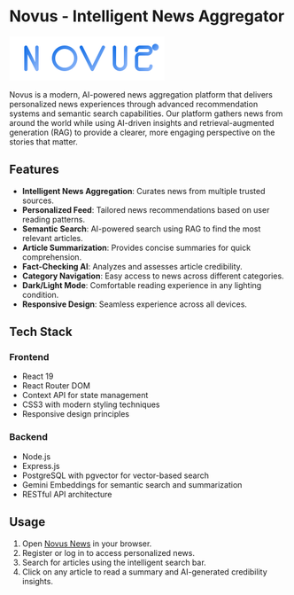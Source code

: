 # Novus - Intelligent News Aggregator

![Novus Logo](frontend/public/novus-logo.svg)

Novus is a modern, AI-powered news aggregation platform that delivers personalized news experiences through advanced recommendation systems and semantic search capabilities. Our platform gathers news from around the world while using AI-driven insights and retrieval-augmented generation (RAG) to provide a clearer, more engaging perspective on the stories that matter.

## Features

- **Intelligent News Aggregation**: Curates news from multiple trusted sources.
- **Personalized Feed**: Tailored news recommendations based on user reading patterns.
- **Semantic Search**: AI-powered search using RAG to find the most relevant articles.
- **Article Summarization**: Provides concise summaries for quick comprehension.
- **Fact-Checking AI**: Analyzes and assesses article credibility.
- **Category Navigation**: Easy access to news across different categories.
- **Dark/Light Mode**: Comfortable reading experience in any lighting condition.
- **Responsive Design**: Seamless experience across all devices.

## Tech Stack

### Frontend

- React 19
- React Router DOM
- Context API for state management
- CSS3 with modern styling techniques
- Responsive design principles

### Backend

- Node.js
- Express.js
- PostgreSQL with pgvector for vector-based search
- Gemini Embeddings for semantic search and summarization
- RESTful API architecture

## Usage

1. Open [Novus News](https://novus-news.netlify.app) in your browser.
2. Register or log in to access personalized news.
3. Search for articles using the intelligent search bar.
4. Click on any article to read a summary and AI-generated credibility insights.
